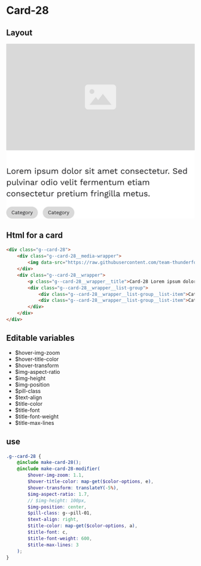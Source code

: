 # Card-28

## Layout

![alt text][card-28]

[card-28]: /src/img/global-components/card/card-28.jpg

## Html for a card

```html
<div class="g--card-28">
    <div class="g--card-28__media-wrapper">
        <img data-src="https://raw.githubusercontent.com/team-thunderfoot/ui/main/src/img/global-components/img-placeholder.jpg" src="/src/img/global-components/placeholder.jpg" alt="alt text" class="g--card-28__media-wrapper__media g--lazy-01" />
    </div>
    <div class="g--card-28__wrapper">
        <p class="g--card-28__wrapper__title">Card-28 Lorem ipsum dolor sit amet consectetur. Sed pulvinar odio velit fermentum etiam consectetur pretium fringilla metus.</p>
        <div class="g--card-28__wrapper__list-group">
            <div class="g--card-28__wrapper__list-group__list-item">Category</div>
            <div class="g--card-28__wrapper__list-group__list-item">Category</div>
        </div>
    </div>
</div>
```

## Editable variables

- $hover-img-zoom
- $hover-title-color
- $hover-transform
- $img-aspect-ratio
- $img-height
- $img-position
- $pill-class
- $text-align
- $title-color
- $title-font
- $title-font-weight
- $title-max-lines

## use

```scss
.g--card-28 {
    @include make-card-28();
    @include make-card-28-modifier(
        $hover-img-zoom: 1.1,
        $hover-title-color: map-get($color-options, e),
        $hover-transform: translateY(-5%),
        $img-aspect-ratio: 1.7,
        // $img-height: 100px,
        $img-position: center,
        $pill-class: g--pill-01,
        $text-align: right,
        $title-color: map-get($color-options, a),
        $title-font: c,
        $title-font-weight: 600,
        $title-max-lines: 3
    );
}
```
